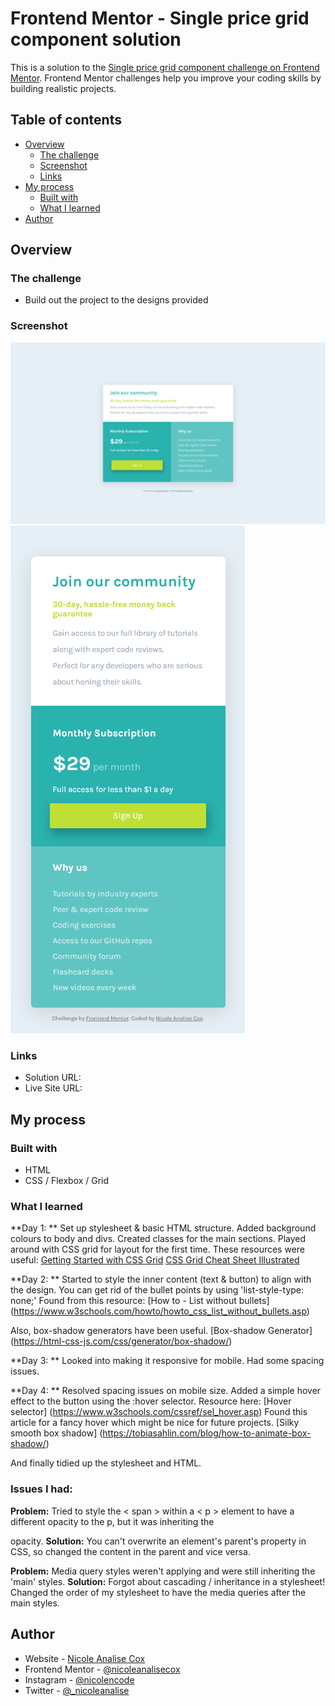# Frontend Mentor - Single price grid component solution

This is a solution to the [Single price grid component challenge on Frontend Mentor](https://www.frontendmentor.io/challenges/single-price-grid-component-5ce41129d0ff452fec5abbbc). Frontend Mentor challenges help you improve your coding skills by building realistic projects. 

## Table of contents

- [Overview](#overview)
  - [The challenge](#the-challenge)
  - [Screenshot](#screenshot)
  - [Links](#links)
- [My process](#my-process)
  - [Built with](#built-with)
  - [What I learned](#what-i-learned)
- [Author](#author)


## Overview

### The challenge

- Build out the project to the designs provided

### Screenshot

![Desktop](screenshot-desktop.png)
![Mobile](screenshot-mobile.png)


### Links

- Solution URL: []()
- Live Site URL: []()

## My process

### Built with

- HTML
- CSS / Flexbox / Grid

### What I learned

**Day 1: **
Set up stylesheet & basic HTML structure. Added background colours to body and divs. Created classes for the main sections.
Played around with CSS grid for layout for the first time.
These resources were useful:
[Getting Started with CSS Grid](https://css-tricks.com/getting-started-css-grid/) 
[CSS Grid Cheat Sheet Illustrated](https://dev.to/joyshaheb/css-grid-cheat-sheet-illustrated-in-2021-1a3)

**Day 2: **
Started to style the inner content (text & button) to align with the design. 
You can get rid of the bullet points by using 'list-style-type: none;'
Found from this resource: 
[How to - List without bullets] (https://www.w3schools.com/howto/howto_css_list_without_bullets.asp)

Also, box-shadow generators have been useful.
[Box-shadow Generator] (https://html-css-js.com/css/generator/box-shadow/)

**Day 3: **
Looked into making it responsive for mobile. Had some spacing issues.

**Day 4: **
Resolved spacing issues on mobile size. Added a simple hover effect to the button using the :hover selector.
Resource here: [Hover selector] (https://www.w3schools.com/cssref/sel_hover.asp)
Found this article for a fancy hover which might be nice for future projects. [Silky smooth box shadow] (https://tobiasahlin.com/blog/how-to-animate-box-shadow/)

And finally tidied up the stylesheet and HTML. 

### Issues I had:
**Problem:**
Tried to style the < span > within a < p > element to have a different opacity to the p, but it was inheriting the <p> opacity. 
**Solution:**
You can't overwrite an element's parent's property in CSS, so changed the content in the parent and vice versa. 

**Problem:**
Media query styles weren't applying and were still inheriting the 'main' styles. 
**Solution:**
Forgot about cascading / inheritance in a stylesheet! Changed the order of my stylesheet to have the media queries after the main styles. 



## Author

- Website - [Nicole Analise Cox](https://www.nicoleanalisecox.co.uk)
- Frontend Mentor - [@nicoleanalisecox](https://www.frontendmentor.io/profile/nicoleanalisecox)
- Instagram - [@nicolencode](https://www.instagram.com/nicolencode_)
- Twitter - [@_nicoleanalise](https://www.twitter.com/_nicoleanalise_)


